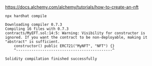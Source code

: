 


https://docs.alchemy.com/alchemy/tutorials/how-to-create-an-nft



```
npx hardhat compile
```

```
Downloading compiler 0.7.3
Compiling 16 files with 0.7.3
contracts/MyEFT.sol:14:5: Warning: Visibility for constructor is ignored. If you want the contract to be non-deployable, making it "abstract" is sufficient.
    constructor() public ERC721("MyNFT", "NFT") {}
    ^--------------------------------------------^

Solidity compilation finished successfully
```
